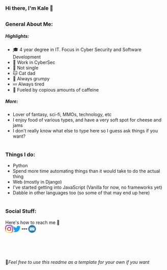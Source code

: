 #
### Hi there, I'm Kale 🥦  
##  

### General About Me:  
##### Highlights:  
- 🎓 4 year degree in IT. Focus in Cyber Security and Software Development
- 💼 Work in CyberSec
- 💍 Not single
- 🐱 Cat dad
- 💢 Always grumpy
- 💤 Always tired
- 😤 Fueled by copious amounts of caffeine 

##### More:  

- Lover of fantasy, sci-fi, MMOs, technology, etc<br>
- I enjoy food of various types, and have a very soft spot for cheese and jams<br>
- I don't really know what else to type here so I guess ask things if you want?

#
### Things I do:  
- Python
- Spend more time automating things than it would take to do the actual thing
- Web (mostly in Django)
- I've started getting into JavaScript (Vanilla for now, no frameworks yet)
- Dabble in other languages too (so some of that may end up here)

#
### Social Stuff:  
Here's how to reach me 🤠<br>
<a href="https://instagram.com/kaleleafygreen"><img align="left" alt="Kale/AlbusNoir | Instagram" width="24px" src="https://github.com/AlbusNoir/AlbusNoir/blob/master/Icons/instagram.svg"/></a>
<a href="https://twitter.com/KaleLeafyGreen"><img align="left" alt="Kale/AlbusNoir | Twitter" width="24px" src="https://github.com/AlbusNoir/AlbusNoir/blob/master/Icons/twitter.svg"/></a>
<a href="https://www.kalebsego.com"><img align="left" alt="Kale/AlbusNoir | personal site" width="24px" src="https://github.com/AlbusNoir/AlbusNoir/blob/master/Icons/website.svg"/></a>
<a href="mailto:kalegithub@gmail.com?subject=MESSAGE FROM GITHUB"><img align="left" alt="Kale/AlbusNoir | Email" width="24px" src="https://github.com/AlbusNoir/AlbusNoir/blob/master/Icons/email.svg"/></a>
#
<br>
<br>
<br>
<br>
📜<em>Feel free to use this readme as a template for your own if you want</em>
